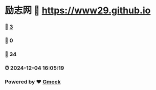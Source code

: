 # 励志网 :link: https://www29.github.io 
### :page_facing_up: [3](https://www29.github.io/tag.html) 
### :speech_balloon: 0 
### :hibiscus: 34 
### :alarm_clock: 2024-12-04 16:05:19 
### Powered by :heart: [Gmeek](https://github.com/Meekdai/Gmeek)
